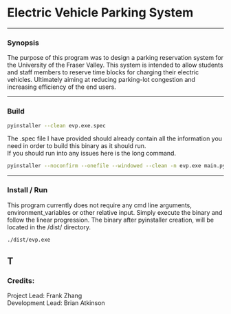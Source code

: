 # Electric Vehicle Parking System

---

### Synopsis

The purpose of this program was to design a parking reservation system for the University of the Fraser Valley.
This system is intended to allow students and staff members to reserve time blocks for charging their electric vehicles. Ultimately aiming at reducing parking-lot congestion and increasing efficiency of the end users.

---

### Build
``` bash
pyinstaller --clean evp.exe.spec
```
The .spec file I have provided should already contain all the information you need in order to build this binary as it should run. 
<br> If you should run into any issues here is the long command.

``` bash
pyinstaller --noconfirm --onefile --windowed --clean -n evp.exe main.py --add-data "images;images" --add-data "README.md;." --add-data "reservations.db;." --icon "images/ufv.png"
```

---

### Install / Run
This program currently does not require any cmd line arguments, environment_variables or other relative input. Simply execute the binary and follow the linear progression.
The binary after pyinstaller creation, will be located in the /dist/ directory.
``` bash
./dist/evp.exe
```
T
---


### Credits:

Project Lead: Frank Zhang<br>
Development Lead: Brian Atkinson <br>
